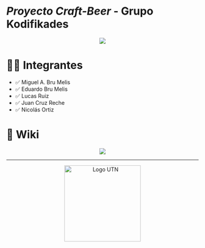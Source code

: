 # *Proyecto Craft-Beer* - Grupo Kodifikades

<div align="center">
  <a href="https://www.frsr.utn.edu.ar/">
    <img src="https://github.com/CodeSystem2022/Proyecto-Integrador-Cuarto-Semestre-Kodifikades/assets/81488933/b6f86cd4-f470-4235-a9af-e4b4ac6413c3">
  </a>
</div>

# 👨‍💻 Integrantes
- :white_check_mark: Miguel A. Bru Melis <br>
- :white_check_mark: Eduardo Bru Melis <br>
- :white_check_mark: Lucas Ruiz <br>
- :white_check_mark: Juan Cruz Reche <br>
- :white_check_mark: Nicolás Ortiz <br>

# 📖 Wiki

<div align="center">
  <a href="https://github.com/CodeSystem2022/Proyecto-Integrador-Cuarto-Semestre-Kodifikades/wiki">
    <img src="https://github.com/CodeSystem2022/Proyecto-Integrador-Cuarto-Semestre-Kodifikades/assets/81488933/dd5ffec8-889f-4bf7-8655-dc7e13225749">
  </a>
</div>



---
<div align="center">
  <a href="https://www.frsr.utn.edu.ar/">
    <img src="https://utn.edu.ar/images/logo-utn.png" alt="Logo UTN" width="200">
  </a>
</div>
